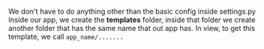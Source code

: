 We don't have to do anything other than the basic config inside settings.py
Inside our app, we create the **templates** folder, inside that folder we create another folder 
that has the same name that out app has. In view, to get this template, we call `app_name/.......`